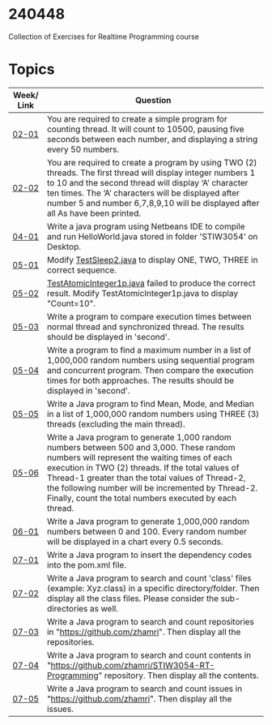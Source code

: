 # 240448
Collection of Exercises for Realtime Programming course

# Topics
| Week/ Link    | Question         |
| ------------- | -------------    |
| [02-01](https://github.com/syeel/240448/blob/master/src/main/java/Week02_01/CountTo10500.java) | You are required to create a simple program for counting thread. It will count to 10500, pausing five seconds between each number, and displaying a string every 50 numbers.|
| [02-02](https://github.com/syeel/240448/tree/master/src/main/java/Week02_02)| You are required to create a program by using TWO (2) threads. The first thread will display integer numbers 1 to 10 and the second thread will display ‘A’ character ten times. The ‘A’ characters will be displayed after number 5 and number 6,7,8,9,10 will be displayed after all As have been printed.|
| [04-01](https://github.com/syeel/240448/tree/master/src/main/java/Week04_01)| Write a java program using Netbeans IDE to compile and run HelloWorld.java stored in folder 'STIW3054' on Desktop.|
| [05-01](https://github.com/syeel/240448/tree/master/src/main/java/Week05_01)| Modify [TestSleep2.java](https://github.com/zhamri/STIW3054-RT-Programming/blob/master/src/Week_04/TestSleep2.java) to display ONE, TWO, THREE in correct sequence. |
| [05-02](https://github.com/syeel/240448/tree/master/src/main/java/Week05_02)| [TestAtomicInteger1p.java](https://github.com/zhamri/STIW3054-RT-Programming/blob/master/src/Week_05/TestAtomicInteger1p.java) failed to produce the correct result. Modify TestAtomicInteger1p.java to display "Count=10".|
| [05-03](https://github.com/syeel/240448/tree/master/src/main/java/Week05_03)| Write a program to compare execution times between normal thread and synchronized thread. The results should be displayed in 'second'.|
| [05-04](https://github.com/syeel/240448/tree/master/src/main/java/Week05_04)| Write a program to find a maximum number in a list of 1,000,000 random numbers using sequential program and concurrent program. Then compare the execution times for both approaches. The results should be displayed in 'second'.|
| [05-05](https://github.com/syeel/240448/tree/master/src/main/java/Week05_05)| Write a Java program to find Mean, Mode, and Median in a list of 1,000,000 random numbers using THREE (3) threads (excluding the main thread).|
| [05-06](https://github.com/syeel/240448/tree/master/src/main/java/Week05_06)| Write a Java program to generate 1,000 random numbers between 500 and 3,000. These random numbers will represent the waiting times of each execution in TWO (2) threads. If the total values of Thread-1 greater than the total values of Thread-2, the following number will be incremented by Thread-2. Finally, count the total numbers executed by each thread.|
| [06-01](https://github.com/syeel/240448/tree/master/src/main/java/Week06_01)| Write a Java program to generate 1,000,000 random numbers between 0 and 100. Every random number will be displayed in a chart every 0.5 seconds.|
| [07-01](https://github.com/syeel/240448/tree/master/src/main/java/Week07_01)| Write a Java program to insert the dependency codes into the pom.xml file.|
| [07-02](https://github.com/syeel/240448/tree/master/src/main/java/Week07_02)| Write a Java program to search and count 'class' files (example: Xyz.class) in a specific directory/folder. Then display all the class files. Please consider the sub-directories as well.|
| [07-03](https://github.com/syeel/240448/tree/master/src/main/java/Week07_03)| Write a Java program to search and count repositories in "https://github.com/zhamri". Then display all the repositories.|
| [07-04](https://github.com/syeel/240448/tree/master/src/main/java/Week07_04)|Write a Java program to search and count contents in "https://github.com/zhamri/STIW3054-RT-Programming" repository. Then display all the contents.|
| [07-05](https://github.com/syeel/240448/tree/master/src/main/java/Week07_05)|Write a Java program to search and count issues in "https://github.com/zhamri". Then display all the issues.|



